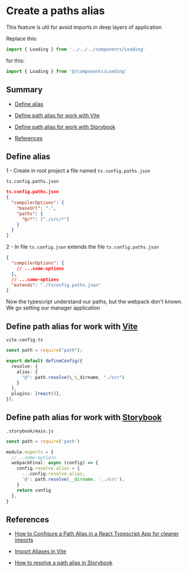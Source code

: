 # Create a paths alias

This feature is util for avoid imports in deep layers of application

Replace this:

```ts
import { Loading } from '../../../components/Loading'
```

for this:

```ts
import { Loading } from '@/components/Loading'
```

## Summary

- [Define alias](#define-alias)

- [Define path alias for work with Vite](#define-path-alias-for-work-with-vite)

- [Define path alias for work with Storybook](#define-path-alias-for-work-with-storybook)

- [References](#references)

## Define alias

1 - Create in root project a file named `ts.config.paths.json`

`ts.config.paths.json`

```json
ts.config.paths.json
{
  "compilerOptions": {
    "baseUrl": ".",
    "paths": {
      "@/*": ["./src/*"]
    }
  }
}
```

2 - In file `ts.config.json` extends the file `ts.config.paths.json`

```json
{
  "compilerOptions": {
    // ...some-options
  },
  // ...some-options
  "extends": "./tsconfig.paths.json"
}
```

Now the typescript understand our paths, but the webpack don't known. We go setting our manager application

## Define path alias for work with [Vite](https://vitejs.dev/)

`vite.config.ts`

```ts
const path = require("path");

export default defineConfig({
  resolve: {
    alias: {
      "@": path.resolve(\_\_dirname, "./src")
    }
  },
  plugins: [react()],
});
```

## Define path alias for work with [Storybook](https://storybook.js.org/)

`.storybook/main.js`

```ts
const path = require('path')

module.exports = {
  //...some-options
  webpackFinal: async (config) => {
    config.resolve.alias = {
      ...config.resolve.alias,
      '@': path.resolve(__dirname, '../src'),
    }
    return config
  },
}
```

## References

- [How to Configure a Path Alias in a React Typescript App for cleaner imports](https://plusreturn.com/blog/how-to-configure-a-path-alias-in-a-react-typescript-app-for-cleaner-imports/)

- [Import Aliases in Vite](https://vueschool.io/articles/vuejs-tutorials/import-aliases-in-vite/)

- [How to resolve a path alias in Storybook](https://plusreturn.com/blog/how-to-resolve-a-path-alias-in-storybook/)
